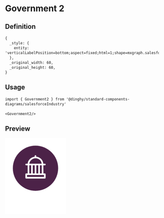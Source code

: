 # Government 2

## Definition

```
{
  _style: { 
    entity: 'verticalLabelPosition=bottom;aspect=fixed;html=1;shape=mxgraph.salesforce.government2;',
  },
  _original_width: 60,
  _original_height: 60,
}
```

## Usage

```
import { Government2 } from '@dinghy/standard-components-diagrams/salesforceIndustry'

<Government2/>
```

## Preview

<img src="./government-2.png" width="200"/>
